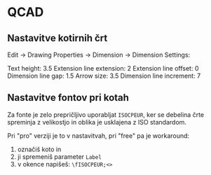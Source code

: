 # QCAD

## Nastavitve kotirnih črt

Edit -> Drawing Properties -> Dimension -> Dimension Settings:

Text height: 3.5
Extension line extension: 2
Extension line offset: 0
Dimension line gap: 1.5
Arrow size: 3.5
Dimension line increment: 7

## Nastavitve fontov pri kotah

Za fonte je zelo prepričljivo uporabljat `ISOCPEUR`, ker se debelina
črte spreminja z velikostjo in oblika je usklajena z ISO standardom.

Pri "pro" verziji je to v nastavitvah, pri "free" pa je workaround:

1. označiš koto in
2. ji spremeniš parameter `Label`
3. v okence napišeš: `\fISOCPEUR;<>`

